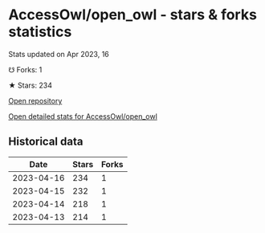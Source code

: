 # AccessOwl/open_owl - stars & forks statistics

Stats updated on Apr 2023, 16

☋ Forks: 1

★ Stars: 234

[Open repository](https://github.com/AccessOwl/open_owl)

[Open detailed stats for AccessOwl/open_owl](https://reviewgithub.com/rep/AccessOwl/open_owl)

## Historical data
| Date | Stars | Forks |
|------|-------|-------|
| 2023-04-16 | 234 | 1 | 
| 2023-04-15 | 232 | 1 | 
| 2023-04-14 | 218 | 1 | 
| 2023-04-13 | 214 | 1 | 

